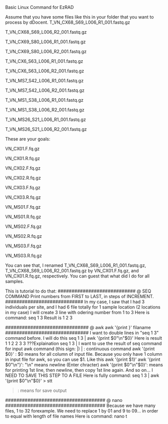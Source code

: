 Basic Linux Command for EzRAD

Assume that you have some files like this in your folder that you want to process by dDocent. 
T_VN_CX68_S69_L006_R1_001.fastq.gz

T_VN_CX68_S69_L006_R2_001.fastq.gz

T_VN_CX69_S80_L006_R1_001.fastq.gz

T_VN_CX69_S80_L006_R2_001.fastq.gz

T_VN_CX6_S63_L006_R1_001.fastq.gz

T_VN_CX6_S63_L006_R2_001.fastq.gz

T_VN_MS7_S42_L006_R1_001.fastq.gz

T_VN_MS7_S42_L006_R2_001.fastq.gz

T_VN_MS1_S38_L006_R1_001.fastq.gz

T_VN_MS1_S38_L006_R2_001.fastq.gz

T_VN_MS26_S21_L006_R1_001.fastq.gz

T_VN_MS26_S21_L006_R2_001.fastq.gz

These are your goals:

VN_CX01.F.fq.gz

VN_CX01.R.fq.gz

VN_CX02.F.fq.gz

VN_CX02.R.fq.gz

VN_CX03.F.fq.gz

VN_CX03.R.fq.gz

VN_MS01.F.fq.gz

VN_MS01.R.fq.gz

VN_MS02.F.fq.gz

VN_MS02.R.fq.gz

VN_MS03.F.fq.gz

VN_MS03.R.fq.gz

You can see that, I renamed T_VN_CX68_S69_L006_R1_001.fastq.gz, T_VN_CX68_S69_L006_R2_001.fastq.gz by VN_CX01.F.fq.gz, and VN_CX01.R.fq.gz, respectively. You can guest that what did I do for all samples.

This is tutorial to do that:
############################
@ SEQ COMMAND
Print numbers from FIRST to LAST, in steps of INCREMENT.
############################
In my case, I saw that I had 3 individuals per site, and I had 6 file totally for 1 sample location (2 locations in my case)
I will create 3 line with odering number from 1 to 3
Here is command:
seq 1 3
Result is
1
2
3

##############################
@ awk
awk '{print }' filaname
##############################
I want to double lines in "seq 1 3" command before. I will do this
seq 1 3 | awk '{print $0"\n"$0}'
Here is result
1
1
2
2
3
3
???Explaination
seq 1 3 | 
I want to use the result of seq command for input awk command (this sign: |)
| : continuous command
awk '{print $0}' : $0 means for all column of input file. Because you only have 1 column in input file for awk, so you can use $1. Like this awk '{print $1}'
awk '{print $0"\n"}': "\n" means newline (Enter chracter)
awk '{print $0"\n"$0}': means for printing 1st line, then newline, then copy 1st line again. And so on...
I NEED TO SAVE THIS STEP TO A FILE
Here is fully command: seq 1 3 | awk '{print $0"\n"$0}' > stt
>: means for save output

####################################
@ nano 
####################################
Because we have many files, 1 to 32 forexample. We need to replace 1 by 01 and 9 to 09... in order to equal with length of file names
Here is command: nano t




